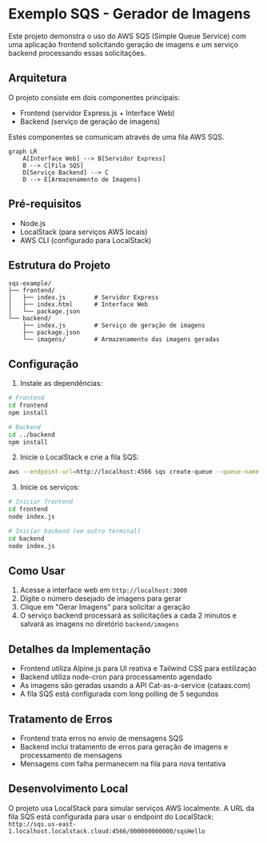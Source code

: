 # Exemplo SQS - Gerador de Imagens

Este projeto demonstra o uso do AWS SQS (Simple Queue Service) com uma aplicação frontend solicitando geração de imagens e um serviço backend processando essas solicitações.

## Arquitetura

O projeto consiste em dois componentes principais:
- Frontend (servidor Express.js + Interface Web)
- Backend (serviço de geração de imagens)

Estes componentes se comunicam através de uma fila AWS SQS.

```mermaid
graph LR
    A[Interface Web] --> B[Servidor Express]
    B --> C[Fila SQS]
    D[Serviço Backend] --> C
    D --> E[Armazenamento de Imagens]
```

## Pré-requisitos

- Node.js
- LocalStack (para serviços AWS locais)
- AWS CLI (configurado para LocalStack)

## Estrutura do Projeto

```
sqs-example/
├── frontend/
│   ├── index.js        # Servidor Express
│   ├── index.html      # Interface Web
│   └── package.json
└── backend/
    ├── index.js        # Serviço de geração de imagens
    ├── package.json
    └── imagens/        # Armazenamento das imagens geradas
```

## Configuração

1. Instale as dependências:
```bash
# Frontend
cd frontend
npm install

# Backend
cd ../backend
npm install
```

2. Inicie o LocalStack e crie a fila SQS:
```bash
aws --endpoint-url=http://localhost:4566 sqs create-queue --queue-name sqsHello
```

3. Inicie os serviços:
```bash
# Iniciar frontend
cd frontend
node index.js

# Iniciar backend (em outro terminal)
cd backend
node index.js
```

## Como Usar

1. Acesse a interface web em `http://localhost:3000`
2. Digite o número desejado de imagens para gerar
3. Clique em "Gerar Imagens" para solicitar a geração
4. O serviço backend processará as solicitações a cada 2 minutos e salvará as imagens no diretório `backend/imagens`

## Detalhes da Implementação

- Frontend utiliza Alpine.js para UI reativa e Tailwind CSS para estilização
- Backend utiliza node-cron para processamento agendado
- As imagens são geradas usando a API Cat-as-a-service (cataas.com)
- A fila SQS está configurada com long polling de 5 segundos

## Tratamento de Erros

- Frontend trata erros no envio de mensagens SQS
- Backend inclui tratamento de erros para geração de imagens e processamento de mensagens
- Mensagens com falha permanecem na fila para nova tentativa

## Desenvolvimento Local

O projeto usa LocalStack para simular serviços AWS localmente. A URL da fila SQS está configurada para usar o endpoint do LocalStack:
`http://sqs.us-east-1.localhost.localstack.cloud:4566/000000000000/sqsHello`

